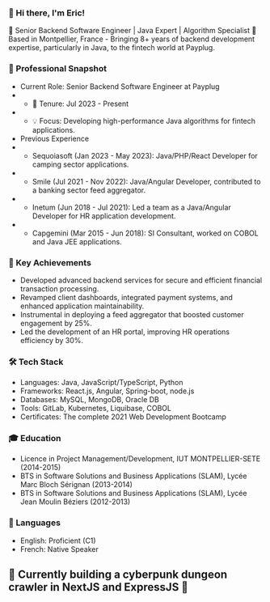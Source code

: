 ### 👋 Hi there, I'm Eric!
🚀 Senior Backend Software Engineer | Java Expert | Algorithm Specialist
📍 Based in Montpellier, France - Bringing 8+ years of backend development expertise, particularly in Java, to the fintech world at Payplug.

### 🎯 Professional Snapshot
- Current Role: Senior Backend Software Engineer at Payplug
- - 📅 Tenure: Jul 2023 - Present
- - 💡 Focus: Developing high-performance Java algorithms for fintech applications.
- Previous Experience
- - Sequoiasoft (Jan 2023 - May 2023): Java/PHP/React Developer for camping sector applications.
- - Smile (Jul 2021 - Nov 2022): Java/Angular Developer, contributed to a banking sector feed aggregator.
- - Inetum (Jun 2018 - Jul 2021): Led a team as a Java/Angular Developer for HR application development.
- - Capgemini (Mar 2015 - Jun 2018): SI Consultant, worked on COBOL and Java JEE applications.

### 🌟 Key Achievements
- Developed advanced backend services for secure and efficient financial transaction processing.
- Revamped client dashboards, integrated payment systems, and enhanced application maintainability.
- Instrumental in deploying a feed aggregator that boosted customer engagement by 25%.
- Led the development of an HR portal, improving HR operations efficiency by 30%.
### 🛠️ Tech Stack
- Languages: Java, JavaScript/TypeScript, Python
- Frameworks: React.js, Angular, Spring-boot, node.js
- Databases: MySQL, MongoDB, Oracle DB
- Tools: GitLab, Kubernetes, Liquibase, COBOL
- Certificates: The complete 2021 Web Development Bootcamp
### 🎓 Education
- Licence in Project Management/Development, IUT MONTPELLIER-SETE (2014-2015)
- BTS in Software Solutions and Business Applications (SLAM), Lycée Marc Bloch Sérignan (2013-2014)
- BTS in Software Solutions and Business Applications (SLAM), Lycée Jean Moulin Béziers (2012-2013)
### 💬 Languages
- English: Proficient (C1)
- French: Native Speaker

## 🚧 Currently building a cyberpunk dungeon crawler in NextJS and ExpressJS 🚧
